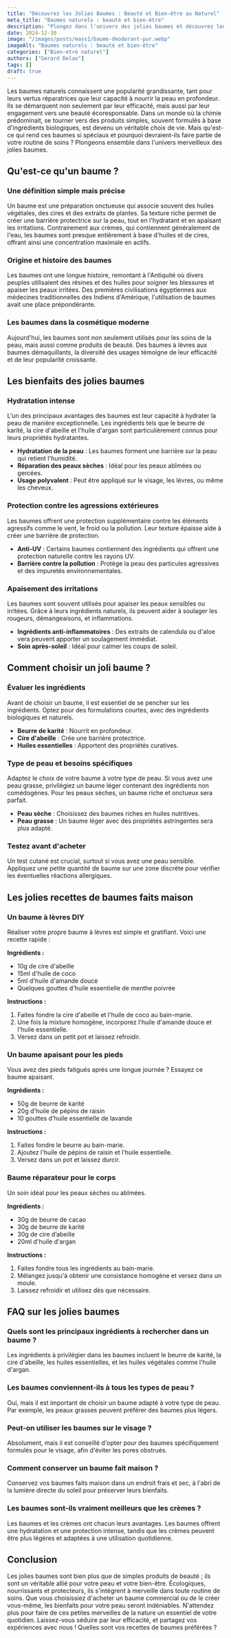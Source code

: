 ```yaml
---
title: "Découvrez les Jolies Baumes : Beauté et Bien-être au Naturel"
meta_title: "Baumes naturels : beauté et bien-être"
description: "Plongez dans l'univers des jolies baumes et découvrez leurs bienfaits pour votre peau et votre bien-être."
date: 2024-12-30
image: "/images/posts/mass1/baume-deodorant-pur.webp"
imageAlt: "Baumes naturels : beauté et bien-être"
categories: ["Bien-etre naturel"]
authors: ["Gerard Delao"]
tags: []
draft: true
---
```


Les baumes naturels connaissent une popularité grandissante, tant pour leurs vertus réparatrices que leur capacité à nourrir la peau en profondeur. Ils se démarquent non seulement par leur efficacité, mais aussi par leur engagement vers une beauté écoresponsable. Dans un monde où la chimie prédominait, se tourner vers des produits simples, souvent formulés à base d'ingrédients biologiques, est devenu un véritable choix de vie. Mais qu'est-ce qui rend ces baumes si spéciaux et pourquoi devraient-ils faire partie de votre routine de soins ? Plongeons ensemble dans l'univers merveilleux des jolies baumes.

## Qu'est-ce qu'un baume ?

### Une définition simple mais précise

Un baume est une préparation onctueuse qui associe souvent des huiles végétales, des cires et des extraits de plantes. Sa texture riche permet de créer une barrière protectrice sur la peau, tout en l'hydratant et en apaisant les irritations. Contrairement aux crèmes, qui contiennent généralement de l'eau, les baumes sont presque entièrement à base d'huiles et de cires, offrant ainsi une concentration maximale en actifs.

### Origine et histoire des baumes

Les baumes ont une longue histoire, remontant à l'Antiquité où divers peuples utilisaient des résines et des huiles pour soigner les blessures et apaiser les peaux irritées. Des premières civilisations égyptiennes aux médecines traditionnelles des Indiens d'Amérique, l'utilisation de baumes avait une place prépondérante.

### Les baumes dans la cosmétique moderne

Aujourd'hui, les baumes sont non seulement utilisés pour les soins de la peau, mais aussi comme produits de beauté. Des baumes à lèvres aux baumes démaquillants, la diversité des usages témoigne de leur efficacité et de leur popularité croissante.

## Les bienfaits des jolies baumes

### Hydratation intense

L'un des principaux avantages des baumes est leur capacité à hydrater la peau de manière exceptionnelle. Les ingrédients tels que le beurre de karité, la cire d'abeille et l'huile d'argan sont particulièrement connus pour leurs propriétés hydratantes.

- **Hydratation de la peau** : Les baumes forment une barrière sur la peau qui retient l'humidité.
- **Réparation des peaux sèches** : Idéal pour les peaux abîmées ou gercées.
- **Usage polyvalent** : Peut être appliqué sur le visage, les lèvres, ou même les cheveux.

### Protection contre les agressions extérieures

Les baumes offrent une protection supplémentaire contre les éléments agressifs comme le vent, le froid ou la pollution. Leur texture épaisse aide à créer une barrière de protection.

- **Anti-UV** : Certains baumes contiennent des ingrédients qui offrent une protection naturelle contre les rayons UV.
- **Barrière contre la pollution** : Protège la peau des particules agressives et des impuretés environnementales.

### Apaisement des irritations

Les baumes sont souvent utilisés pour apaiser les peaux sensibles ou irritées. Grâce à leurs ingrédients naturels, ils peuvent aider à soulager les rougeurs, démangeaisons, et inflammations.

- **Ingrédients anti-inflammatoires** : Des extraits de calendula ou d'aloe vera peuvent apporter un soulagement immédiat.
- **Soin après-soleil** : Idéal pour calmer les coups de soleil.

## Comment choisir un joli baume ?

### Évaluer les ingrédients

Avant de choisir un baume, il est essentiel de se pencher sur les ingrédients. Optez pour des formulations courtes, avec des ingrédients biologiques et naturels.

- **Beurre de karité** : Nourrit en profondeur.
- **Cire d'abeille** : Crée une barrière protectrice.
- **Huiles essentielles** : Apportent des propriétés curatives.

### Type de peau et besoins spécifiques

Adaptez le choix de votre baume à votre type de peau. Si vous avez une peau grasse, privilégiez un baume léger contenant des ingrédients non comédogènes. Pour les peaux sèches, un baume riche et onctueux sera parfait.

- **Peau sèche** : Choisissez des baumes riches en huiles nutritives.
- **Peau grasse** : Un baume léger avec des propriétés astringentes sera plus adapté.

### Testez avant d'acheter

Un test cutané est crucial, surtout si vous avez une peau sensible. Appliquez une petite quantité de baume sur une zone discrète pour vérifier les éventuelles réactions allergiques.

## Les jolies recettes de baumes faits maison

### Un baume à lèvres DIY

Réaliser votre propre baume à lèvres est simple et gratifiant. Voici une recette rapide :

**Ingrédients :**
- 10g de cire d'abeille
- 15ml d'huile de coco
- 5ml d'huile d'amande douce
- Quelques gouttes d'huile essentielle de menthe poivrée

**Instructions :**
1. Faites fondre la cire d'abeille et l'huile de coco au bain-marie.
2. Une fois la mixture homogène, incorporez l'huile d'amande douce et l'huile essentielle.
3. Versez dans un petit pot et laissez refroidir.

### Un baume apaisant pour les pieds

Vous avez des pieds fatigués après une longue journée ? Essayez ce baume apaisant.

**Ingrédients :**
- 50g de beurre de karité
- 20g d'huile de pépins de raisin
- 10 gouttes d'huile essentielle de lavande

**Instructions :**
1. Faites fondre le beurre au bain-marie.
2. Ajoutez l'huile de pépins de raisin et l'huile essentielle.
3. Versez dans un pot et laissez durcir.

### Baume réparateur pour le corps

Un soin idéal pour les peaux sèches ou abîmées.

**Ingrédients :**
- 30g de beurre de cacao
- 30g de beurre de karité
- 30g de cire d’abeille
- 20ml d'huile d'argan

**Instructions :**
1. Faites fondre tous les ingrédients au bain-marie.
2. Mélangez jusqu'à obtenir une consistance homogène et versez dans un moule.
3. Laissez refroidir et utilisez dès que nécessaire.

## FAQ sur les jolies baumes

### Quels sont les principaux ingrédients à rechercher dans un baume ?

Les ingrédients à privilégier dans les baumes incluent le beurre de karité, la cire d'abeille, les huiles essentielles, et les huiles végétales comme l'huile d'argan.

### Les baumes conviennent-ils à tous les types de peau ?

Oui, mais il est important de choisir un baume adapté à votre type de peau. Par exemple, les peaux grasses peuvent préférer des baumes plus légers.

### Peut-on utiliser les baumes sur le visage ?

Absolument, mais il est conseillé d'opter pour des baumes spécifiquement formulés pour le visage, afin d'éviter les pores obstrués.

### Comment conserver un baume fait maison ?

Conservez vos baumes faits maison dans un endroit frais et sec, à l'abri de la lumière directe du soleil pour préserver leurs bienfaits.

### Les baumes sont-ils vraiment meilleurs que les crèmes ?

Les baumes et les crèmes ont chacun leurs avantages. Les baumes offrent une hydratation et une protection intense, tandis que les crèmes peuvent être plus légères et adaptées à une utilisation quotidienne.

## Conclusion

Les jolies baumes sont bien plus que de simples produits de beauté ; ils sont un véritable allié pour votre peau et votre bien-être. Écologiques, nourrissants et protecteurs, ils s'intègrent à merveille dans toute routine de soins. Que vous choisissiez d'acheter un baume commercial ou de le créer vous-même, les bienfaits pour votre peau seront indéniables. N'attendez plus pour faire de ces petites merveilles de la nature un essentiel de votre quotidien. Laissez-vous séduire par leur efficacité, et partagez vos expériences avec nous ! Quelles sont vos recettes de baumes préférées ?

